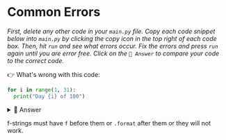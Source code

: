 # Common Errors

*First, delete any other code in your `main.py` file. Copy each code snippet below into `main.py` by clicking the copy icon in the top right of each code box. Then, hit `run` and see what errors occur. Fix the errors and press `run` again until you are error free. Click on the `👀 Answer` to compare your code to the correct code.*

👉 What's wrong with this code:

```python
for i in range(1, 31):
  print("Day {i} of 100")
```

<details> <summary> 👀 Answer </summary>

We missed the `f` before the string OR we need to add `.format`

```python
for i in range(1, 31):
  print(f"Day {i} of 100")
```
OR

```python
for i in range(1, 31):
  print("Day {count} of 100".format(count=i))
```

</details>

f-strings must have `f` before them or `.format` after  them or they will not work.